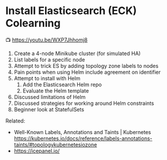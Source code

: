 # Install Elasticsearch (ECK) Colearning

📺 <https://youtu.be/WXP7Jhhomj8>

1. Create a 4-node Minikube cluster (for simulated HA)
1. List labels for a specific node
1. Attempt to trick ES by adding topology zone labels to nodes 
1. Pain points when using Helm include agreement on identifier
1. Attempt to install with Helm 
    1. Add the Elasticsearch Helm repo
    1. Evaluate the Helm template 
1. Discussed limitations of Helm
1. Discussed strategies for working around Helm constraints
1. Beginner look at StatefulSets

Related:

* Well-Known Labels, Annotations and Taints \| Kubernetes  
  <https://kubernetes.io/docs/reference/labels-annotations-taints/#topologykubernetesiozone>
* <https://icepanel.io/>
